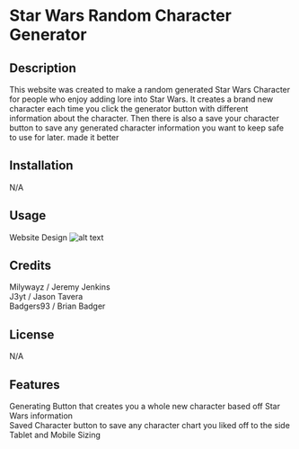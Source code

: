 # Star Wars Random Character Generator  

## Description

This website was created to make a random generated Star Wars Character for people who enjoy adding lore into Star Wars. It creates a brand new character each time you click the generator button with different information about the character. Then there is also a save your character button to save any generated character information you want to keep safe to use for later. made it better


## Installation

N/A

## Usage

Website Design
![alt text](./assets/images/Webpage-Image.png)


## Credits

Milywayz / Jeremy Jenkins <br>
J3yt / Jason Tavera <br>
Badgers93 / Brian Badger

## License

N/A

## Features

Generating Button that creates you a whole new character based off Star Wars information <br>
Saved Character button to save any character chart you liked off to the side <br>
Tablet and Mobile Sizing


